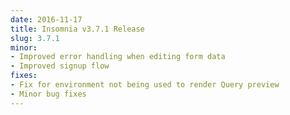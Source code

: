 ```yaml
---
date: 2016-11-17
title: Insomnia v3.7.1 Release
slug: 3.7.1
minor:
- Improved error handling when editing form data
- Improved signup flow
fixes:
- Fix for environment not being used to render Query preview
- Minor bug fixes
---
```

